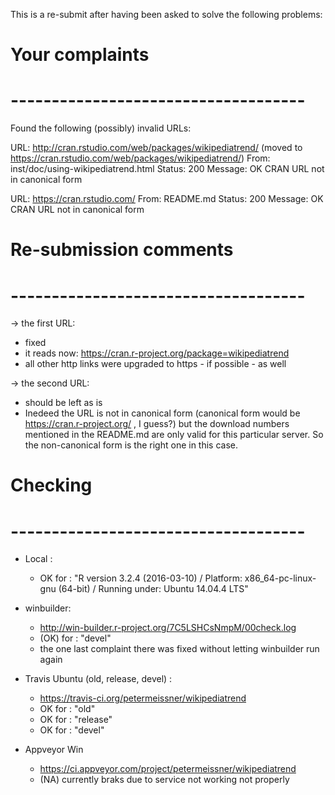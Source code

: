 This is a re-submit after having been asked to solve the following problems:


# Your complaints
# ------------------------------------

Found the following (possibly) invalid URLs:
  
  URL: http://cran.rstudio.com/web/packages/wikipediatrend/ (moved to https://cran.rstudio.com/web/packages/wikipediatrend/)
    From: inst/doc/using-wikipediatrend.html
    Status: 200
    Message: OK
    CRAN URL not in canonical form
  
  URL: https://cran.rstudio.com/
    From: README.md
    Status: 200
    Message: OK
    CRAN URL not in canonical form



# Re-submission comments 
# ------------------------------------

-> the first URL: 
  - fixed
  - it reads now: https://cran.r-project.org/package=wikipediatrend
  - all other http links were upgraded to https - if possible - as well

-> the second URL: 
  - should be left as is
  - Inedeed the URL is not in canonical form (canonical form would be https://cran.r-project.org/ , I guess?) but the download numbers mentioned in the README.md are only valid for this particular server. So the non-canonical form is the right one in this case. 



# Checking
# ------------------------------------

- Local :
    * OK  for : "R version 3.2.4 (2016-03-10) / Platform: x86_64-pc-linux-gnu (64-bit) /  Running under: Ubuntu 14.04.4 LTS"
  

- winbuilder:
    * http://win-builder.r-project.org/7C5LSHCsNmpM/00check.log
    * (OK) for : "devel" 
    * the one last complaint there was fixed without letting winbuilder run again
  
- Travis Ubuntu (old, release, devel) :
    * https://travis-ci.org/petermeissner/wikipediatrend
    * OK  for : "old"
    * OK  for : "release"
    * OK  for : "devel"
  
- Appveyor Win
    * https://ci.appveyor.com/project/petermeissner/wikipediatrend
    * (NA) currently braks due to service not working not properly




